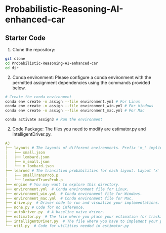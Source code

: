 # Probabilistic-Reasoning-AI-enhanced-car 
## Starter Code 
1. Clone the repository: 
```bash
git clone
cd Probabilistic-Reasoning-AI-enhanced-car
cd dir
```
2. Conda environment: Please configure a conda environment with the permitted assignment dependencies using the commands provided below.  
```bash
# Create the conda environment
conda env create -n assign --file environment.yml # For Linux 
conda env create -n assign --file environment_win.yml # For Windows
conda env create -n assign --file environment_mac.yml # For Mac

conda activate assign3 # Run the environment
```
2. Code Package: The files you need to modify are estimator.py and intelligentDriver.py. 
```yaml
A3
├── layouts # The layouts of different environments. Prefix 'm_' implies a 'multiple goals' version of the corresponding layout.
│   ├── small.json   
│   ├── lombard.json 
│   ├── m_small.json 
│   └── m_lombard.json 
├── learned # The transition probabilities for each layout. Layout 'x' and 'm_x' have the same transition probabilites.
│   ├── smallTransProb.p  
│   └── lombardTransProb.p  
├── engine # You may want to explore this directory. 
├── environment.yml  # Conda environment file for Linux.
├── environment_win.yml  # Conda environment file for Windows.
├── environment_mac.yml  # Conda environment file for Mac.
├── drive.py  # Driver code to run and visualize your implementations.
├── none.py # Code for no inference.
├── autoDriver.py  # A baseline naive driver.
├── estimator.py  # The file where you place your estimation (or tracking) implementation.
├── intelligentDriver.py  # The file where you have to implement your planning approach.
└── util.py  # Code for utilities needed in estimator.py
```